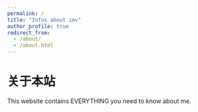 ```yaml
---
permalink: /
title: "Infos about imv"
author_profile: true
redirect_from: 
  - /about/
  - /about.html
---
```


关于本站
======
This website contains EVERYTHING you need to know about me.

